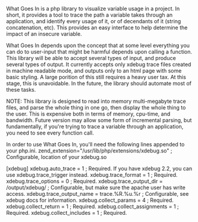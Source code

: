 What Goes In is a php library to visualize variable usage in a project. In short, it provides a tool to trace the path a variable takes through an application, and identify every usage of it, or of decendants of it (string concatenation, etc). This provides an easy interface to help determine the impact of an insecure variable.

What Goes In depends upon the concept that at some level everything you can do to user-input that might be harmful depends upon calling a function.  This library will be able to accept several types of input, and produce several types of output.  It currently accepts only xdebug trace files created in machine readable mode, and outputs only to an html page with some basic styling.  A large porition of this still requires a heavy user tax.  At this stage, this is unavoidable.  In the future, the library should automate most of these tasks.

NOTE: This library is designed to read into memory multi-megabyte trace files, and parse the whole thing in one go, then display the whole thing to the user.  This is expensive both in terms of memory, cpu-time, and bandwidth.  Future version may allow some form of incremental parsing, but fundamentally, if you're trying to trace a variable through an application, you need to see every function call.

In order to use What Goes In, you'll need the following lines appended to your php.ini.
zend_extension="/usr/lib/php/extensions/xdebug.so" ; Configurable, location of your xdebug.so

[xdebug]
xdebug.auto_trace = 1                              ; Required.  If you have xdebug 2.2, you can use xdebug.trace_trigger instead.
xdebug.trace_format = 1                            ; Required.
xdebug.trace_options = 0                           ; Required.
xdebug.trace_output_dir = /output/xdebug/          ; Configurable, but make sure the apache user has write access.
xdebug.trace_output_name = trace.%R.%u.%r          ; Configurable, see xdebug docs for information.
xdebug.collect_params = 4                          ; Required.
xdebug.collect_return = 1                          ; Required.
xdebug.collect_assignments = 1                     ; Required.
xdebug.collect_includes = 1                        ; Required.

